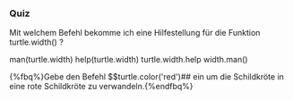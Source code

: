 ### Quiz

<quiz name="">
    <question>
        <p>Mit welchem Befehl bekomme ich eine Hilfestellung für die Funktion turtle.width() ?</p>
        <answer>man(turtle.width)</answer>
        <answer correct>help(turtle.width)</answer>
        <answer>turtle.width.help</answer>
        <answer>width.man()</answer>
    </question>
</quiz>

{%fbq%}Gebe den Befehl $$turtle.color('red')## ein um die Schildkröte in eine rote Schildkröte zu verwandeln.{%endfbq%}
